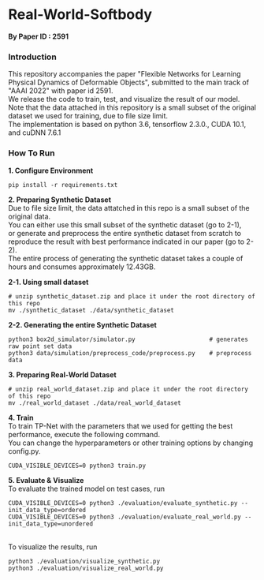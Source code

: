 # Real-World-Softbody

**By Paper ID : 2591**


### Introduction
This repository accompanies the paper "Flexible Networks for Learning Physical Dynamics of Deformable Objects", submitted to the main track of "AAAI 2022" with paper id 2591.<br/>
We release the code to train, test, and visualize the result of our model.<br/>
Note that the data attached in this repository is a small subset of the original dataset we used for training, due to file size limit.<br/>
The implementation is based on python 3.6, tensorflow 2.3.0., CUDA 10.1, and cuDNN 7.6.1 <br/>

### How To Run
**1. Configure Environment**


    pip install -r requirements.txt

**2. Preparing Synthetic Dataset**
<br/>Due to file size limit, the data attatched in this repo is a small subset of the original data. <br/>
You can either use this small subset of the synthetic dataset (go to 2-1), <br/>
or generate and preprocess the entire synthetic dataset from scratch to reproduce the result with best performance indicated in our paper (go to 2-2). <br/>
The entire process of generating the synthetic dataset takes a couple of hours and consumes approximately 12.43GB.

**2-1. Using small dataset**

    # unzip synthetic_dataset.zip and place it under the root directory of this repo
    mv ./synthetic_dataset ./data/synthetic_dataset

**2-2. Generating the entire Synthetic Dataset**

    python3 box2d_simulator/simulator.py                     # generates raw point set data
    python3 data/simulation/preprocess_code/preprocess.py    # preprocess data

**3. Preparing Real-World Dataset**

    # unzip real_world_dataset.zip and place it under the root directory of this repo
    mv ./real_world_dataset ./data/real_world_dataset

**4. Train**
<br/>To train TP-Net with the parameters that we used for getting the best performance, execute the following command.
<br/>You can change the hyperparameters or other training options by changing config.py.


    CUDA_VISIBLE_DEVICES=0 python3 train.py

**5. Evaluate & Visualize**
<br/>To evaluate the trained model on test cases, run 

    CUDA_VISIBLE_DEVICES=0 python3 ./evaluation/evaluate_synthetic.py --init_data_type=ordered
    CUDA_VISIBLE_DEVICES=0 python3 ./evaluation/evaluate_real_world.py --init_data_type=unordered

<br/>To visualize the results, run
    
    python3 ./evaluation/visualize_synthetic.py
    python3 ./evaluation/visualize_real_world.py

